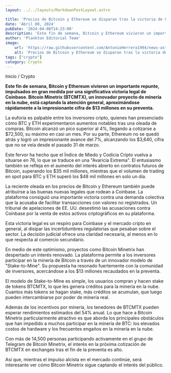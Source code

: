 ```yaml
---
layout: ../../layouts/MarkdownPostLayout.astro

title: 'Precios de Bitcoin y Ethereum se disparan tras la victoria de Coinbase en los tribunales'
date: 'Abril 08, 2024'
pubDate: '2024-04-08T14:23:00'
description: 'Este fin de semana, Bitcoin y Ethereum vivieron un importante repunte, impulsados en gran medida por una significativa victoria legal de Coinbase.'
author: 'Plankton Editorial Team'
image:
    url: 'https://raw.githubusercontent.com/AntonioHerrera1994/news-astro/master/src/assets/crypto/crypto60.webp'
    alt: 'Precios de Bitcoin y Ethereum se disparan tras la victoria de Coinbase en los tribunales'
tags: ["crypto"]
category: Crypto
---
```


<span><a href="/" style="text-decoration:none;color:#0F1416">Inicio</a> / <a href="/crypto" style="text-decoration:none;color:#0F1416">Crypto</a></span>


<p style="font-weight: bold;">Este fin de semana, Bitcoin y Ethereum vivieron un importante repunte, impulsados en gran medida por una significativa victoria legal de Coinbase. Bitcoin Minetrix (BTCMTX), un innovador proyecto de minería en la nube, está captando la atención general, aproximándose rápidamente a la impresionante cifra de $13 millones en su preventa.</p>

La euforia es palpable entre los inversores cripto, quienes han presenciado cómo BTC y ETH experimentaron aumentos notables tras una oleada de compras. Bitcoin alcanzó un pico superior al 4%, llegando a cotizarse a $72,500, su máximo en casi un mes. Por su parte, Ethereum no se quedó atrás y logró un impresionante avance del 7%, alcanzando los $3,640, cifra que no se veía desde el pasado 31 de marzo.

Este fervor ha hecho que el Índice de Miedo y Codicia Cripto vuelva a situarse en 76, lo que se traduce en una "Avaricia Extrema". El entusiasmo también se refleja en el aumento del interés abierto en contratos futuros de Bitcoin, superando los $35 mil millones, mientras que el volumen de trading en spot para BTC y ETH superó los $48 mil millones en solo un día.

La reciente oleada en los precios de Bitcoin y Ethereum también puede atribuirse a las buenas nuevas legales que rodean a Coinbase. La plataforma consiguió una importante victoria contra una demanda colectiva que la acusaba de facilitar transacciones con valores no registrados. Un tribunal de apelaciones de EE. UU. desestimó las acusaciones contra Coinbase por la venta de estos activos criptográficos en su plataforma.

Esta victoria legal es un respiro para Coinbase y el mercado cripto en general, al disipar las incertidumbres regulatorias que pesaban sobre el sector. La decisión judicial ofrece una claridad necesaria, al menos en lo que respecta al comercio secundario.

En medio de este optimismo, proyectos como Bitcoin Minetrix han despertado un interés renovado. La plataforma permite a los inversores participar en la minería de Bitcoin a través de un innovador modelo de "Stake-to-Mine". Su propuesta ha resonado fuertemente con la comunidad de inversores, acercándose a los $13 millones recaudados en la preventa.

El modelo de Stake-to-Mine es simple, los usuarios compran y hacen stake de tokens BTCMTX, lo que les genera créditos para la minería en la nube. Cuantos más tokens se hagan stake, más créditos se acumulan, que luego pueden intercambiarse por poder de minería real.

Además de los incentivos por minería, los tenedores de BTCMTX pueden esperar rendimientos estimados del 54% anual. Lo que hace a Bitcoin Minetrix particularmente atractivo es que aborda los principales obstáculos que han impedido a muchos participar en la minería de BTC: los elevados costos de hardware y los frecuentes engaños en la minería en la nube.

Con más de 14,500 personas participando activamente en el grupo de Telegram de Bitcoin Minetrix, el interés en la próxima cotización de BTCMTX en exchanges tras el fin de la preventa es alto.

Así que, mientras el impulso alcista en el mercado continúe, será interesante ver cómo Bitcoin Minetrix sigue captando el interés del público.
